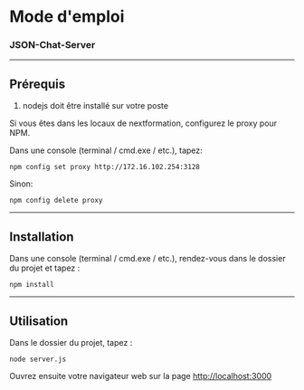  
# Mode d'emploi

### JSON-Chat-Server

----

## Prérequis

1. nodejs doit être installé sur votre poste

Si vous êtes dans les locaux de nextformation, configurez le proxy pour NPM.

Dans une console (terminal / cmd.exe / etc.), tapez:

    npm config set proxy http://172.16.102.254:3128

Sinon:

    npm config delete proxy


----

## Installation

Dans une console (terminal / cmd.exe / etc.), rendez-vous dans le dossier du projet et tapez :

    npm install


----

## Utilisation

Dans le dossier du projet, tapez :

    node server.js   
    

Ouvrez ensuite votre navigateur web sur la page <http://localhost:3000>




